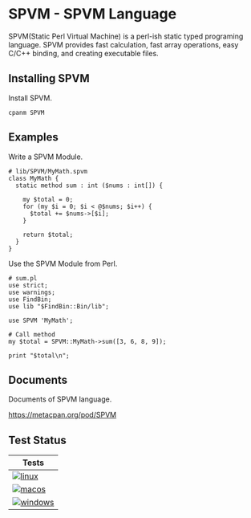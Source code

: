 # SPVM - SPVM Language

SPVM(Static Perl Virtual Machine) is a perl-ish static typed programing language. SPVM provides fast calculation, fast array operations, easy C/C++ binding, and creating executable files.

## Installing SPVM

Install SPVM.

```
cpanm SPVM
```

## Examples

Write a SPVM Module.


```
# lib/SPVM/MyMath.spvm
class MyMath {
  static method sum : int ($nums : int[]) {

    my $total = 0;
    for (my $i = 0; $i < @$nums; $i++) {
      $total += $nums->[$i];
    }

    return $total;
  }
}
```

Use the SPVM Module from Perl.

```
# sum.pl
use strict;
use warnings;
use FindBin;
use lib "$FindBin::Bin/lib";

use SPVM 'MyMath';

# Call method
my $total = SPVM::MyMath->sum([3, 6, 8, 9]);

print "$total\n";
```

## Documents

Documents of SPVM language.

https://metacpan.org/pod/SPVM


## Test Status

|                                                                            Tests                                                                             |
|--------------------------------------------------------------------------------------------------------------------------------------------------------------|
| [![linux](https://github.com/yuki-kimoto/SPVM/actions/workflows/linux.yml/badge.svg)](https://github.com/yuki-kimoto/SPVM/actions/workflows/linux.yml)       |
| [![macos](https://github.com/yuki-kimoto/SPVM/actions/workflows/macos.yml/badge.svg)](https://github.com/yuki-kimoto/SPVM/actions/workflows/macos.yml)       |
| [![windows](https://github.com/yuki-kimoto/SPVM/actions/workflows/windows.yml/badge.svg)](https://github.com/yuki-kimoto/SPVM/actions/workflows/windows.yml) |

